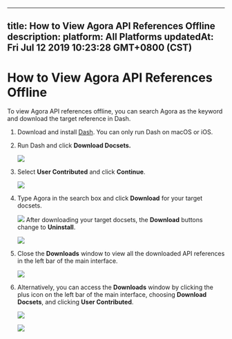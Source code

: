 
---
title: How to View Agora API References Offline
description: 
platform: All Platforms
updatedAt: Fri Jul 12 2019 10:23:28 GMT+0800 (CST)
---
# How to View Agora API References Offline
To view Agora API references offline, you can search Agora as the keyword and download the target reference in Dash.

1. Download and install [Dash](https://kapeli.com/dash). You can only run Dash on macOS or iOS.
2. Run Dash and click **Download Docsets.**
   
	  ![](https://web-cdn.agora.io/docs-files/1562815959318)
3. Select **User Contributed** and click **Continue**.
   
	  ![](https://web-cdn.agora.io/docs-files/1562815968777)
4. Type Agora in the search box and click **Download** for your target docsets.
    
	  ![](https://web-cdn.agora.io/docs-files/1562815977504)
   After downloading your target docsets, the **Download** buttons change to **Uninstall**.
    
	  ![](https://web-cdn.agora.io/docs-files/1562815983687)
5. Close the **Downloads** window to view all the downloaded API references in the left bar of the main interface.
    
	  ![](https://web-cdn.agora.io/docs-files/1562815996648)
6. Alternatively, you can access the **Downloads** window by clicking the plus icon on the left bar of the main interface, choosing **Download Docsets**, and clicking **User Contributed**.
    
	  ![](https://web-cdn.agora.io/docs-files/1562816005485)
		
	  ![](https://web-cdn.agora.io/docs-files/1562816012084)

